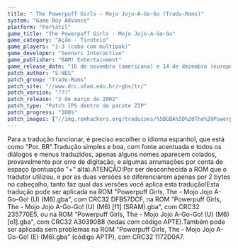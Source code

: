 ```yaml
---
title: " The Powerpuff Girls - Mojo Jojo-A-Go-Go (Tradu-Roms)"
system: "Game Boy Advance"
platform: "Portátil"
game_title: "The Powerpuff Girls - Mojo Jojo-A-Go-Go"
game_category: "Ação - Tiroteio"
game_players: "1-3 (cabo com multipak)"
game_developer: "Sennari Interactive"
game_publisher: "BAM! Entertainment"
game_release_date: "16 de novembro (americana) e 14 de dezembro (européia) de 2001"
patch_author: "S-NES"
patch_group: "Tradu-Roms"
patch_site: "//www.dcc.ufam.edu.br/~gbs/tr/"
patch_version: "???"
patch_release: "3 de março de 2002"
patch_type: "Patch IPS dentro de pacote ZIP"
patch_progress: "100%"
patch_images: ["//img.romhackers.org/traducoes/%5BGBA%5D%20The%20Powerpuff%20Girls%20-%20Mojo%20Jojo-A-Go-Go%20-%20Tradu-Roms%20-%201.png","//img.romhackers.org/traducoes/%5BGBA%5D%20The%20Powerpuff%20Girls%20-%20Mojo%20Jojo-A-Go-Go%20-%20Tradu-Roms%20-%202.png","//img.romhackers.org/traducoes/%5BGBA%5D%20The%20Powerpuff%20Girls%20-%20Mojo%20Jojo-A-Go-Go%20-%20Tradu-Roms%20-%203.png"]
---
```

Para a tradução funcionar, é preciso escolher o idioma espanhol, que está como "Por. BR".Tradução simples e boa, com fonte acentuada e todos os diálogos e menus traduzidos, apenas alguns nomes aparecem colados, provavelmente por erro de digitação, e algumas arrumações por conta de espaço (pontuação "+" alta).ATENÇÃO:Por ser desconhecida a ROM que o tradutor utilizou, e por as duas versões se diferenciarem apenas por 2 bytes no cabeçalho, tanto faz qual das versões você aplica esta tradução!Esta tradução pode ser aplicada na ROM "Powerpuff Girls, The - Mojo Jojo A-Go-Go! (U) (M6).gba", com CRC32 DFB57DCF, na ROM "Powerpuff Girls, The - Mojo Jojo A-Go-Go! (U) (M6) [f1] (SRAM).gba", com CRC32 235770E5, ou na ROM "Powerpuff Girls, The - Mojo Jojo A-Go-Go! (U) (M6) [o1].gba", com CRC32 A30390B8 (todas com código APTE).Também pode ser aplicada sem problemas na ROM "Powerpuff Girls, The - Mojo Jojo A-Go-Go! (E) (M6).gba" (código APTP), com CRC32 1172D0A7.